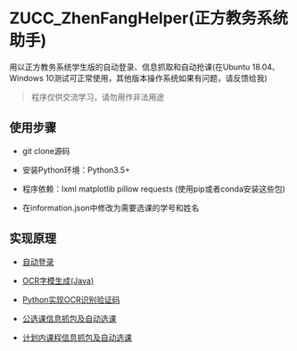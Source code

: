 # ZUCC_ZhenFangHelper(正方教务系统助手)

用以正方教务系统学生版的自动登录、信息抓取和自动抢课(在Ubuntu 18.04、Windows 10测试可正常使用，其他版本操作系统如果有问题，请反馈给我)

> 程序仅供交流学习，请勿用作非法用途

## 使用步骤

* git clone源码

* 安装Python环境：Python3.5+

* 程序依赖：lxml matplotlib pillow requests (使用pip或者conda安装这些包)

* 在information.json中修改为需要选课的学号和姓名

## 实现原理

* [自动登录](https://www.zhzh.xyz/2018/11/09/zhenfanglogin/)

* [OCR字模生成(Java)](https://www.zhzh.xyz/2018/11/15/codeocr-java/)

* [Python实现OCR识别验证码](https://www.zhzh.xyz/2018/11/15/ocrzfcode-py/)

* [公选课信息抓包及自动选课](https://www.zhzh.xyz/2018/11/15/zf-publiccoursespider/)

* [计划内课程信息抓包及自动选课](https://www.zhzh.xyz/2018/11/17/zf-plannedcourse-spider/)
